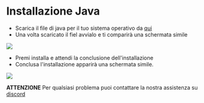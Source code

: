 # Installazione Java

- Scarica il file di java per il tuo sistema operativo da [qui](https://corretto.aws/downloads/latest/amazon-corretto-17-x64-windows-jdk.msi)
- Una volta scaricato il fiel avvialo e ti comparirà una schermata simile

![](https://github.com/LIUKRAST/HemeraldProjectsCommunity/blob/main/assets/hemerald/textures/wiki/modpack/CreateCraft/2.png?raw=true)

- Premi installa e attendi la conclusione dell'installazione
- Conclusa l'installazione apparirà una schermata simile.

![](https://github.com/LIUKRAST/HemeraldProjectsCommunity/blob/main/assets/hemerald/textures/wiki/modpack/CreateCraft/3.png?raw=true)

**ATTENZIONE** Per qualsiasi problema puoi contattare la nostra assistenza su [discord](https://discord.gg/hemerald)
